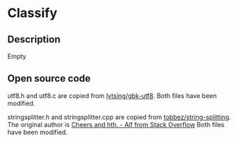 # Classify
## Description
Empty
## Open source code
utf8.h and utf8.c are copied from [lytsing/gbk-utf8][1]. Both files have been modified.

stringsplitter.h and stringsplitter.cpp are copied from [tobbez/string-splitting][2].
The original author is [Cheers and hth. - Alf from Stack Overflow][3]
Both files have been modified.

[1]: https://github.com/lytsing/gbk-utf8
[2]: https://github.com/tobbez/string-splitting/blob/master/split6.cpp
[3]: https://stackoverflow.com/questions/9378500/why-is-splitting-a-string-slower-in-c-than-python/9379203#9379203

